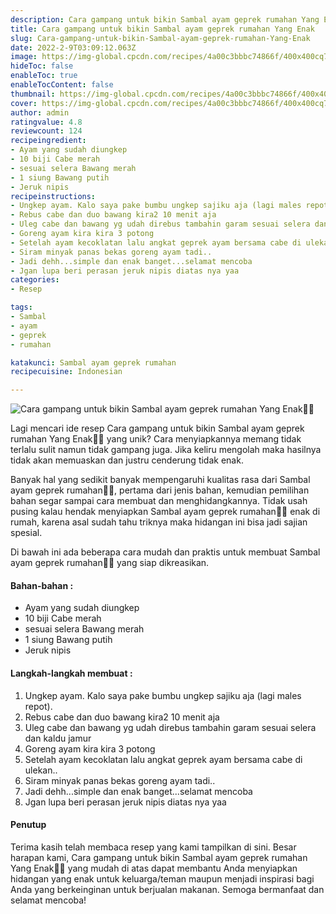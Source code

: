 ```yaml
---
description: Cara gampang untuk bikin Sambal ayam geprek rumahan Yang Enak"
title: Cara gampang untuk bikin Sambal ayam geprek rumahan Yang Enak
slug: Cara-gampang-untuk-bikin-Sambal-ayam-geprek-rumahan-Yang-Enak
date: 2022-2-9T03:09:12.063Z
image: https://img-global.cpcdn.com/recipes/4a00c3bbbc74866f/400x400cq70/photo.jpg
hideToc: false
enableToc: true
enableTocContent: false
thumbnail: https://img-global.cpcdn.com/recipes/4a00c3bbbc74866f/400x400cq70/photo.jpg
cover: https://img-global.cpcdn.com/recipes/4a00c3bbbc74866f/400x400cq70/photo.jpg
author: admin
ratingvalue: 4.8
reviewcount: 124
recipeingredient:
- Ayam yang sudah diungkep
- 10 biji Cabe merah
- sesuai selera Bawang merah
- 1 siung Bawang putih
- Jeruk nipis
recipeinstructions:
- Ungkep ayam. Kalo saya pake bumbu ungkep sajiku aja (lagi males repot).
- Rebus cabe dan duo bawang kira2 10 menit aja
- Uleg cabe dan bawang yg udah direbus tambahin garam sesuai selera dan kaldu jamur
- Goreng ayam kira kira 3 potong
- Setelah ayam kecoklatan lalu angkat geprek ayam bersama cabe di ulekan..
- Siram minyak panas bekas goreng ayam tadi..
- Jadi dehh...simple dan enak banget...selamat mencoba
- Jgan lupa beri perasan jeruk nipis diatas nya yaa
categories:
- Resep

tags:
- Sambal
- ayam
- geprek
- rumahan

katakunci: Sambal ayam geprek rumahan
recipecuisine: Indonesian

---
```


![Cara gampang untuk bikin Sambal ayam geprek rumahan Yang Enak👩‍🍳](https://img-global.cpcdn.com/recipes/4a00c3bbbc74866f/400x400cq70/photo.jpg)

Lagi mencari ide resep Cara gampang untuk bikin Sambal ayam geprek rumahan Yang Enak👩‍🍳 yang unik? Cara menyiapkannya memang tidak terlalu sulit namun tidak gampang juga. Jika keliru mengolah maka hasilnya tidak akan memuaskan dan justru cenderung tidak enak.

Banyak hal yang sedikit banyak mempengaruhi kualitas rasa dari Sambal ayam geprek rumahan👩‍🍳, pertama dari jenis bahan, kemudian pemilihan bahan segar sampai cara membuat dan menghidangkannya. Tidak usah pusing kalau hendak menyiapkan Sambal ayam geprek rumahan👩‍🍳 enak di rumah, karena asal sudah tahu triknya maka hidangan ini bisa jadi sajian spesial.

Di bawah ini ada beberapa cara mudah dan praktis untuk membuat Sambal ayam geprek rumahan👩‍🍳 yang siap dikreasikan.

<!--inarticleads1-->

#### Bahan-bahan :

- Ayam yang sudah diungkep
- 10 biji Cabe merah
- sesuai selera Bawang merah
- 1 siung Bawang putih
- Jeruk nipis

<!--inarticleads2-->

#### Langkah-langkah membuat :

1. Ungkep ayam. Kalo saya pake bumbu ungkep sajiku aja (lagi males repot).
1. Rebus cabe dan duo bawang kira2 10 menit aja
1. Uleg cabe dan bawang yg udah direbus tambahin garam sesuai selera dan kaldu jamur
1. Goreng ayam kira kira 3 potong
1. Setelah ayam kecoklatan lalu angkat geprek ayam bersama cabe di ulekan..
1. Siram minyak panas bekas goreng ayam tadi..
1. Jadi dehh...simple dan enak banget...selamat mencoba
1. Jgan lupa beri perasan jeruk nipis diatas nya yaa

#### Penutup

Terima kasih telah membaca resep yang kami tampilkan di sini. Besar harapan kami, Cara gampang untuk bikin Sambal ayam geprek rumahan Yang Enak👩‍🍳 yang mudah di atas dapat membantu Anda menyiapkan hidangan yang enak untuk keluarga/teman maupun menjadi inspirasi bagi Anda yang berkeinginan untuk berjualan makanan. Semoga bermanfaat dan selamat mencoba!